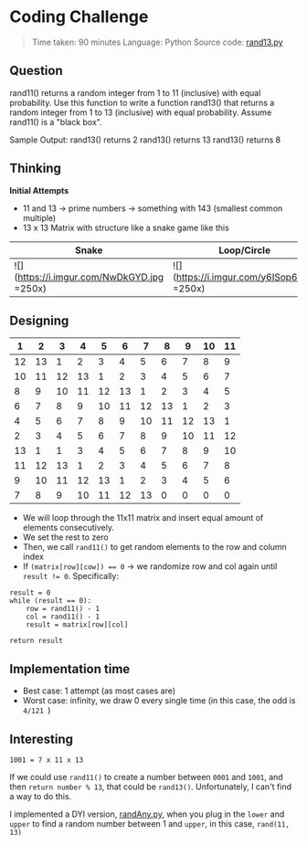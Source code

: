 # Coding Challenge

> Time taken: 90 minutes
> Language: Python
> Source code: [rand13.py](https://github.com/huynet/challenge/blob/master/rand13.py)

## Question

rand11() returns a random integer from 1 to 11 (inclusive) with equal probability. Use this function to write a function rand13() that returns a random integer from 1 to 13 (inclusive) with equal probability. Assume rand11() is a "black box".

Sample Output: 
rand13() returns 2 
rand13() returns 13 
rand13() returns 8 

## Thinking
**Initial Attempts**
- 11 and 13 -> prime numbers -> something with 143 (smallest common multiple)
- 13 x 13 Matrix with structure like a snake game like this

| Snake  | Loop/Circle |
| ------------- | ------------- |
| ![](https://i.imgur.com/NwDkGYD.jpg =250x)  | ![](https://i.imgur.com/y6ISop6.png =250x) |

## Designing

|  1 |2   |3   |4   |5   |6   |7   | 8  | 9  |10   |11   |
|---|---|---|---|---|---|---|---|---|---|---|
| 12  |13   |1   |2   |3   |4   |5   |6   |7   |8   |9   |
| 10  |11   |12   |13   |1   |2   |3   |4   |5   |6   |7   |
|8   |9   |10   |11  |12   |13   |1   |2   |3   |4   |5   |
|6   |7   |8   |9   |10   |11   |12   |13   |1   |2   |3   |
|4   |5   |6   |7   |8   |9   |10   |11   |12   |13  |1   |
|2   |3   |4   |5   |6   |7   |8   |9   |10   |11   |12   |
|13   |1   |1   |3   |4   |5   |6   |7   |8   |9   |10   |
|11   |12   |13   |1   |2   |3   |4   |5   |6   |7   |8   |
|9   |10   |11   |12   |13   |1   |2   |3   |4   |5   |6   |
|7   |8   |9|10   |11   |12   |13   |0   |0   |0   |0   |

- We will loop through the 11x11 matrix and insert equal amount of elements consecutively. 
- We set the rest to zero
- Then, we call ``rand11()`` to get random elements to the row and column index
- If ``(matrix[row][cow]) == 0`` -> we randomize row and col again until ``result != 0``. Specifically:
``` 
result = 0
while (result == 0):
    row = rand11() - 1
    col = rand11() - 1
    result = matrix[row][col]

return result

```        

## Implementation time
- Best case: 1 attempt (as most cases are)
- Worst case: infinity, we draw 0 every single time (in this case, the odd is ``4/121 ``)

## Interesting
``1001 = 7 x 11 x 13``

If we could use ```rand11()``` to create a number between ```0001``` and ```1001```, and then ```return number % 13```, that could be ```rand13()```. Unfortunately, I can't find a way to do this.

I implemented a DYI version, [randAny.py](https://github.com/huynet/challenge/blob/master/randAny.py), when you plug in the ```lower``` and ```upper``` to find a random number between 1 and ```upper```, in this case, ```rand(11, 13)```



